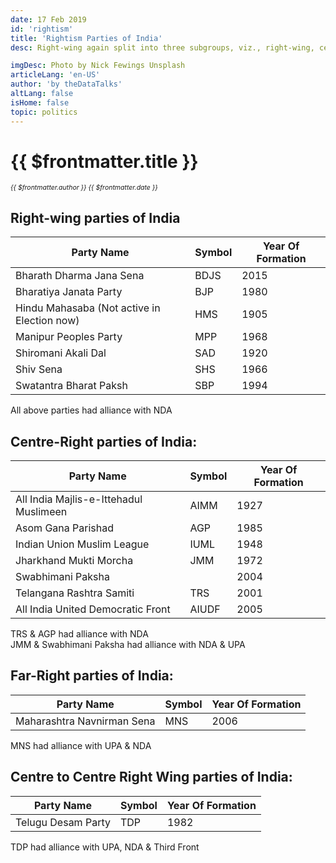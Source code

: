 ```yaml
---
date: 17 Feb 2019
id: 'rightism'
title: 'Rightism Parties of India'
desc: Right-wing again split into three subgroups, viz., right-wing, center right-wing & far right-wing parties. The below tables shows the list of parties for each sub-division.

imgDesc: Photo by Nick Fewings Unsplash
articleLang: 'en-US'
author: 'by theDataTalks'
altLang: false
isHome: false
topic: politics
---
```


# {{ $frontmatter.title }}
<i style="font-size: 0.75em;"> {{ $frontmatter.author }} {{ $frontmatter.date }} </i>

## Right-wing parties of India

| Party Name                                  	| Symbol 	| Year Of Formation 	|
|---------------------------------------------	|--------	|-------------------	|
| Bharath Dharma Jana Sena                    	| BDJS   	| 2015              	|
| Bharatiya Janata Party                      	| BJP    	| 1980              	|
| Hindu Mahasaba (Not active in Election now) 	| HMS    	| 1905              	|
| Manipur Peoples Party                       	| MPP    	| 1968              	|
| Shiromani Akali Dal                         	| SAD    	| 1920              	|
| Shiv Sena                                   	| SHS    	| 1966              	|
| Swatantra Bharat Paksh                      	| SBP    	| 1994              	|

All above parties had alliance with NDA

</div>
<div class = "mycolumn">

## Centre-Right parties of India:

| Party Name                             	| Symbol 	| Year Of Formation 	|
|----------------------------------------	|--------	|-------------------	|
| All India Majlis-e-Ittehadul Muslimeen 	| AIMM   	| 1927              	|
| Asom Gana Parishad                      	| AGP    	| 1985              	|
| Indian Union Muslim League             	| IUML   	| 1948              	|
| Jharkhand Mukti Morcha                 	| JMM    	| 1972              	|
| Swabhimani Paksha                      	|        	| 2004              	|
| Telangana Rashtra Samiti               	| TRS    	| 2001              	|
| All India United Democratic Front      	| AIUDF  	| 2005              	|

TRS & AGP had alliance with NDA  
JMM & Swabhimani Paksha had alliance with NDA & UPA

</div>
<div class = "mycolumn">


## Far-Right parties of India:

| Party Name                 	| Symbol 	| Year Of Formation 	|
|----------------------------	|--------	|-------------------	|
| Maharashtra Navnirman Sena 	| MNS    	| 2006              	|

MNS had alliance with UPA & NDA

</div>
<div class = "mycolumn">

## Centre to Centre Right Wing parties of India:

| Party Name        	| Symbol 	| Year Of Formation 	|
|-------------------	|--------	|-------------------	|
| Telugu Desam Party 	| TDP    	| 1982              	|

TDP had alliance with UPA, NDA & Third Front

</div>
</div>

<style>


</style>